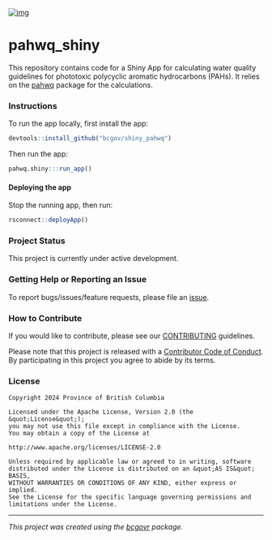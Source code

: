 <!-- Add a project state badge
See https://github.com/BCDevExchange/Our-Project-Docs/blob/master/discussion/projectstates.md
If you have bcgovr installed and you use RStudio, click the 'Insert BCDevex Badge' Addin. -->
[![img](https://img.shields.io/badge/Lifecycle-Experimental-339999)](https://github.com/bcgov/repomountie/blob/master/doc/lifecycle-badges.md)

# pahwq_shiny

This repository contains code for a Shiny App for calculating water quality
guidelines for phototoxic polycyclic aromatic hydrocarbons (PAHs). It relies
on the [pahwq](https://bcgov.github.io/pahwq) package for the calculations.

### Instructions

To run the app locally, first install the app:

```r
devtools::install_github("bcgov/shiny_pahwq")
```

Then run the app:

```r
pahwq.shiny:::run_app()
```

#### Deploying the app

Stop the running app, then run:

```r
rsconnect::deployApp()
```

### Project Status

This project is currently under active development.

### Getting Help or Reporting an Issue

To report bugs/issues/feature requests, please file an [issue](https://github.com/bcgov/pahwq_shiny/issues/).

### How to Contribute

If you would like to contribute, please see our [CONTRIBUTING](CONTRIBUTING.md) guidelines.

Please note that this project is released with a [Contributor Code of Conduct](CODE_OF_CONDUCT.md). By participating in this project you agree to abide by its terms.

### License

```
Copyright 2024 Province of British Columbia

Licensed under the Apache License, Version 2.0 (the &quot;License&quot;);
you may not use this file except in compliance with the License.
You may obtain a copy of the License at

http://www.apache.org/licenses/LICENSE-2.0

Unless required by applicable law or agreed to in writing, software distributed under the License is distributed on an &quot;AS IS&quot; BASIS,
WITHOUT WARRANTIES OR CONDITIONS OF ANY KIND, either express or implied.
See the License for the specific language governing permissions and limitations under the License.
```

---
*This project was created using the [bcgovr](https://github.com/bcgov/bcgovr) package.*
